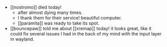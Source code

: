 - [[nostromo]] died today!
  - after almost dying many times.
  - I thank them for their service! beautiful computer.
  - [[paramita]] was ready to take its spot.
- [[bouncepaw]] told me about [[xremap]] today! it looks great, like it could fix several issues I had in the back of my mind with the input layer in wayland.
